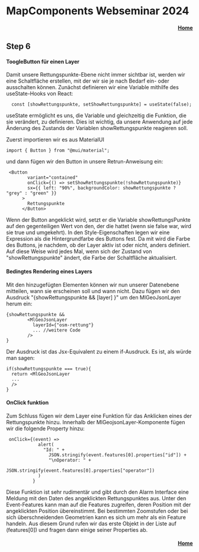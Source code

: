 # MapComponents Webseminar 2024
#### <div align="right"> [Home](https://github.com/mapcomponents/webinar-2024)</div>

## Step 6

#### ToogleButton für einen Layer

Damit unsere Rettungspunkte-Ebene nicht immer sichtbar ist, werden wir eine Schaltfläche erstellen, mit der wir sie je nach Bedarf ein- oder ausschalten können. 
Zunächst definieren wir eine Variable mithilfe des useState-Hooks von React: 
```
  const [showRettungspunkte, setShowRettungspunkte] = useState(false);
```
useState ermöglicht es uns, die Variable und gleichzeitig die Funktion, die sie verändert, zu definieren. Dies ist wichtig, da unsere Anwendung auf jede Änderung des Zustands der Variablen showRettungspunkte reagieren soll.


Zuerst importieren wir es aus MaterialUI
```
import { Button } from "@mui/material";
```
und dann fügen wir den Button in unsere Retrun-Anweisung ein: 

```
 <Button
        variant="contained"
        onClick={() => setShowRettungspunkte(!showRettungspunkte)}
        sx={{ left: "90%", backgroundColor: showRettungspunkte ? "grey" : "green" }}
      >
        Rettungspunkte
      </Button>
```
Wenn der Button angeklickt wird, setzt er die Variable showRettungsPunkte auf den gegenteiligen Wert von den, der die hattet (wenn sie false war, wird sie true und umgekehrt). 
In den Style-Eigenschaften legen wir eine Expression als die Hintergrundfarbe des Buttons fest. Da mit wird die Farbe des Buttons, je nachdem, ob der Layer aktiv ist oder nicht, anders definiert. Auf diese Weise wird jedes Mal, wenn sich der Zustand von "showRettungspunkte" ändert, die Farbe der Schaltfläche aktualisiert. 

#### Bedingtes Rendering eines Layers
Mit den hinzugefügten Elementen können wir nun unserer Datenebene mitteilen, wann sie erscheinen soll und wann nicht. 
Dazu fügen wir den Ausdruck "{showRettungspunkte && [layer] }" um den MlGeoJsonLayer herum ein:

```
{showRettungspunkte && 
        <MlGeoJsonLayer
          layerId={"osm-rettung"}
          ... //weitere Code     
        />
}
```
Der Ausdruck ist das Jsx-Equivalent zu einem if-Ausdruck. Es ist, als würde man sagen: 

```
if(showRettungspunkte === true){
  return <MlGeoJsonLayer 
  ...
  />
}
```
#### OnClick funktion 
Zum Schluss fügen wir dem Layer eine Funktion für das Anklicken eines der Rettungspunkte hinzu. Innerhalb der MlGeojsonLayer-Komponente fügen wir die folgende Property hinzu: 

```
 onClick={(event) =>
            alert(
              "Id: " +
                JSON.stringify(event.features[0].properties["id"]) +
                "\nOperator: " +
                JSON.stringify(event.features[0].properties["operator"])
            )
          }
```

Diese Funktion ist sehr rudimentär und gibt durch den Alarm Interface eine Meldung mit den Daten des angeklickten Rettungspunktes aus. 
Unter den Event-Features kann man auf die Features zugreifen, deren Position mit der angeklickten Position übereinstimmt. Bei bestimmten Zoomstufen oder bei sich überschneidenden Geometrien kann es sich um mehr als ein Feature handeln. Aus diesem Grund rufen wir das erste Objekt in der Liste auf (features[0]) und fragen dann einige seiner Properties ab. 


#### <div align="right"> [Home](https://github.com/mapcomponents/webinar-2024)</div>
